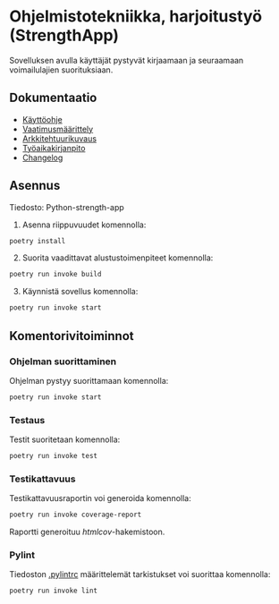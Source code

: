 # Ohjelmistotekniikka, harjoitustyö (StrengthApp)

Sovelluksen avulla käyttäjät pystyvät kirjaamaan ja seuraamaan voimailulajien suorituksiaan.

## Dokumentaatio
- [Käyttöohje](/python-strength-app/dokumentaatio/kayttoohje.md)
- [Vaatimusmäärittely](/python-strength-app/dokumentaatio/vaatimusmaarittely.md)
- [Arkkitehtuurikuvaus](/python-strength-app/dokumentaatio/arkkitehtuuri.md)
- [Työaikakirjanpito](/python-strength-app/dokumentaatio/tyoaikakirjanpito.md)
- [Changelog](/python-strength-app/dokumentaatio/changelog.md)

## Asennus

Tiedosto: Python-strength-app

1. Asenna riippuvuudet komennolla:

```bash
poetry install
```

2. Suorita vaadittavat alustustoimenpiteet komennolla:

```bash
poetry run invoke build
```

3. Käynnistä sovellus komennolla:

```bash
poetry run invoke start
```

## Komentorivitoiminnot

### Ohjelman suorittaminen

Ohjelman pystyy suorittamaan komennolla:

```bash
poetry run invoke start
```

### Testaus

Testit suoritetaan komennolla:

```bash
poetry run invoke test
```

### Testikattavuus

Testikattavuusraportin voi generoida komennolla:

```bash
poetry run invoke coverage-report
```

Raportti generoituu _htmlcov_-hakemistoon.

### Pylint

Tiedoston [.pylintrc](./python-strength-app/.pylintrc) määrittelemät tarkistukset voi suorittaa komennolla:

```bash
poetry run invoke lint
```



